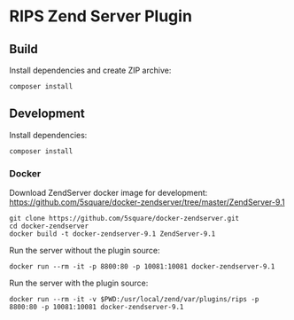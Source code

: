 # RIPS Zend Server Plugin

## Build

Install dependencies and create ZIP archive:

    composer install

## Development

Install dependencies:

    composer install

### Docker

Download ZendServer docker image for development: https://github.com/5square/docker-zendserver/tree/master/ZendServer-9.1
    
    git clone https://github.com/5square/docker-zendserver.git
    cd docker-zendserver
    docker build -t docker-zendserver-9.1 ZendServer-9.1

Run the server without the plugin source:

    docker run --rm -it -p 8800:80 -p 10081:10081 docker-zendserver-9.1
    
Run the server with the plugin source:

    docker run --rm -it -v $PWD:/usr/local/zend/var/plugins/rips -p 8800:80 -p 10081:10081 docker-zendserver-9.1

